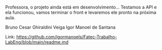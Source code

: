 Professora, o projeto ainda está em desenvolvimento... Testamos a API e ela funcionou, vamos terminar o front e levaremos ele pronto na próxima aula.

Bruno Cesar Ghiraldini Veiga
Igor Manoel de Santana



Link: https://github.com/igormanoels/Fatec-Trabalho-LabEng/blob/main/readme.md